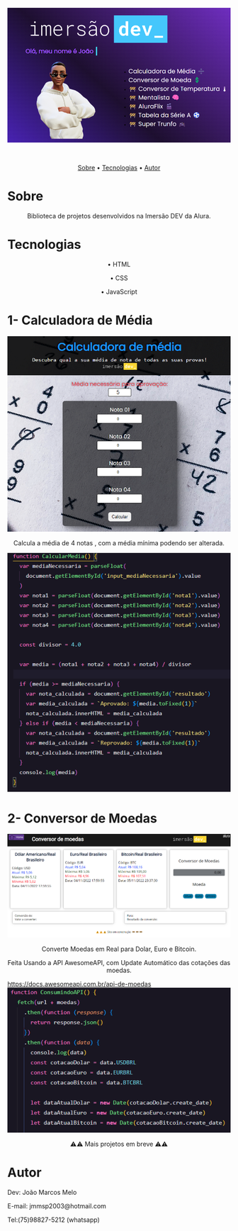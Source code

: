 <img
        src="img/README_Index.png"
        id="logo_imersao"
        alt=""
      />

<img
        src="https://www.alura.com.br/assets/img/imersoes/dev-2021/logo-imersao-mentalista.svg"
        id="logo_imersao"
        alt=""
      />

<p align="center">
 <a href="#sobre">Sobre</a> •
 <a href="#tecnologias">Tecnologias</a> • 
 <a href="#autor">Autor</a> 
</p>

# Sobre

<p align="center">Biblioteca de projetos desenvolvidos na Imersão DEV da Alura.</p>

# Tecnologias

<p align="center">• HTML </p>
<p align="center">• CSS</p>
<p align="center">• JavaScript</p>

# 1- Calculadora de Média

<img src="img/README_CalculadoraMedia.png" />
<p align="center">Calcula a média de 4 notas , com a média mínima podendo ser alterada.</p>
<img src="img/README_CalculadoraMediaJS.png" />

# 2- Conversor de Moedas

<img src="img/README_ConversorMoedas.png" />
<p align="center">Converte Moedas em Real para Dolar, Euro e Bitcoin.</p>
<p align="center">Feita Usando a API AwesomeAPI, com Update Automático das cotações das moedas.</p>
<a href="https://docs.awesomeapi.com.br/api-de-moedas" >https://docs.awesomeapi.com.br/api-de-moedas</a>

<img src="img/README_ConversorMoedasJS.png">

<p align="center">⚠️⚠️ Mais projetos em breve ⚠️⚠️</p>

# Autor

<p align="center">
<p>Dev: João Marcos Melo</p>
<p>E-mail: jmmsp2003@hotmail.com</p>
<p>Tel:(75)98827-5212 (whatsapp)</p>
</p>

